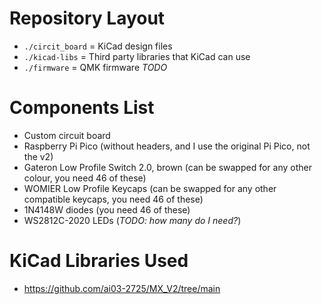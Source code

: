 # Repository Layout
- `./circit_board` = KiCad design files
- `./kicad-libs` = Third party libraries that KiCad can use
- `./firmware` = QMK firmware *TODO*

# Components List
- Custom circuit board
- Raspberry Pi Pico (without headers, and I use the original Pi Pico, not the v2)
- Gateron Low Profile Switch 2.0, brown (can be swapped for any other colour, you need 46 of these)
- WOMIER Low Profile Keycaps (can be swapped for any other compatible keycaps, you need 46 of these)
- 1N4148W diodes (you need 46 of these)
- WS2812C-2020 LEDs (*TODO: how many do I need?*)

# KiCad Libraries Used
- https://github.com/ai03-2725/MX_V2/tree/main
